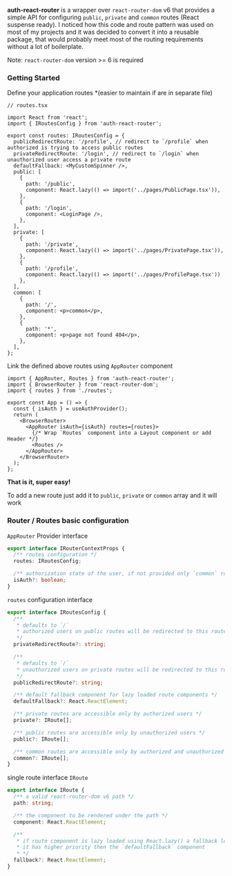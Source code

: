 **auth-react-router** is a wrapper over `react-router-dom` v6 that provides a simple API for configuring `public`, `private` and `common` routes (React suspense ready). I noticed how this code and route pattern was used on most of my projects and it was decided to convert it into a reusable package, that would probably meet most of the routing requirements without a lot of boilerplate.

Note: `react-router-dom` version >= 6 is required

### **Getting Started**

Define your application routes *(easier to maintain if are in separate file)

```JSX
// routes.tsx

import React from 'react';
import { IRoutesConfig } from 'auth-react-router';

export const routes: IRoutesConfig = {
  publicRedirectRoute: '/profile', // redirect to `/profile` when authorized is trying to access public routes
  privateRedirectRoute: '/login', // redirect to `/login` when unauthorized user access a private route
  defaultFallback: <MyCustomSpinner />,
  public: [
    {
      path: '/public',
      component: React.lazy(() => import('../pages/PublicPage.tsx')),
    },
    {
      path: '/login',
      component: <LoginPage />,
    },
  ],
  private: [
    {
      path: '/private',
      component: React.lazy(() => import('../pages/PrivatePage.tsx')),
    },
    {
      path: '/profile',
      component: React.lazy(() => import('../pages/ProfilePage.tsx'))
    },
  ],
  common: [
    {
      path: '/',
      component: <p>common</p>,
    },
    {
      path: '*',
      component: <p>page not found 404</p>,
    },
  ],
};
```

Link the defined above routes using `AppRouter` component

```JSX
import { AppRouter, Routes } from 'auth-react-router';
import { BrowserRouter } from 'react-router-dom';
import { routes } from './routes';

export const App = () => {
  const { isAuth } = useAuthProvider();
  return (
    <BrowserRouter>
      <AppRouter isAuth={isAuth} routes={routes}>
        {/* Wrap `Routes` component into a Layout component or add Header */}
        <Routes />
      </AppRouter>
    </BrowserRouter>
  );
};
```

**That is it, super easy!**

To add a new route just add it to `public`, `private` or `common` array and it will work



### **Router / Routes basic configuration**

`AppRouter` Provider interface

```typescript
export interface IRouterContextProps {
  /** routes configuration */
  routes: IRoutesConfig;

  /** authorization state of the user, if not provided only `common` routes will work correspondingly */
  isAuth?: boolean;
}
```

`routes` configuration interface

```typescript
export interface IRoutesConfig {
  /**
   * defaults to `/`
   * authorized users on public routes will be redirected to this route
   */
  privateRedirectRoute?: string;

  /**
   * defaults to `/`
   * unauthorized users on private routes will be redirected to this route
   */
  publicRedirectRoute?: string;

  /** default fallback component for lazy loaded route components */
  defaultFallback?: React.ReactElement;

  /** private routes are accessible only by authorized users */
  private?: IRoute[];

  /** public routes are accessible only by unauthorized users */
  public?: IRoute[];

  /** common routes are accessible only by authorized and unauthorized users */
  common?: IRoute[];
}
```

single route interface `IRoute`

```typescript
export interface IRoute {
  /** a valid react-router-dom v6 path */
  path: string;

  /** the component to be rendered under the path */
  component: React.ReactElement;

  /**
   * if route component is lazy loaded using React.lazy() a fallback loading / spinner component can be specified
   * it has higher priority then the `defaultFallback` component
   * */
  fallback?: React.ReactElement;
}
```


